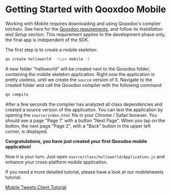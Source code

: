 # Getting Started with Qooxdoo Mobile

Working with Mobile requires downloading and using Qooxdoo's compiler tolchain.
See here for the [Qooxdoo requirements](../README.md), and follow its
_Installation and Setup_ section. This requirement applies to the development
phase only, the final app is independent of the SDK.

The first step is to create a mobile skeleton:

```bash
qx create helloworld  -type mobile -I
```

A new folder "helloworld" will be created next to the Qooxdoo folder, containing
the mobile skeleton application. Right now the application is pretty useless,
until we create the `source` version of it. Navigate to the created folder and
call the Qooxdoo compiler with the following command:

```javascript
qx compile
```

After a few seconds the compiler has analyzed all class dependencies and
created a source version of the application. You can test the application by
opening the `source/index.html` file in your Chrome / Safari browser. You should
see a page "Page 1" with a button "Next Page". When you tap on the button, the
next page "Page 2", with a "Back" button in the upper left corner, is displayed.

**Congratulations, you have just created your first Qooxdoo mobile
application!**

Now it is your turn. Just open `source/class/helloworld/Application.js` and
enhance your cross-platform mobile application.

If you need a more detailed tutorial, please have a look at our mobiletweets
tutorial:

[Mobile Tweets Client Tutorial](tutorial.md)
